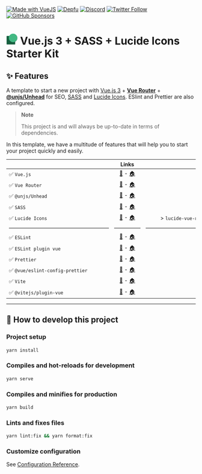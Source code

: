 [![Made with VueJS](https://img.shields.io/badge/-Made%20with%20Vue.js-4fc08d?&logo=vuedotjs&logoColor=white)](https://vuejs.org/)
[![Depfu](https://badges.depfu.com/badges/ac2694151fe2ff604e6e8c683ce9e96b/overview.svg)](https://depfu.com/github/thomasbnt/vuejs3-sass-lucide-starter-kit?project_id=37224)
[![Discord](https://img.shields.io/discord/367753345575944221?color=%237289DA&label=Discord%20server&logo=discord&logoColor=white)](https://thomasbnt.dev/discord)
[![Twitter Follow](https://img.shields.io/twitter/follow/Thomasbnt_?color=%231DA1F2&label=Follow%20me&logo=Twitter)](https://twitter.com/Thomasbnt_)
[![GitHub Sponsors](https://img.shields.io/badge/Sponsor%20me%20on%20GitHub%20-%23EA54AE.svg?&logo=github-sponsors&logoColor=white)](https://github.com/sponsors/thomasbnt) 

<h1><img height="30" src="./public/favicon.png" alt="Logo of this starter kit"/>&nbsp;Vue.js 3 + SASS + Lucide Icons Starter Kit</h1>

## ✨ Features

A template to start a new project with [Vue.js 3](https://vuejs.org/) + [**Vue Router**](https://router.vuejs.org/) + [**@unjs/Unhead**](https://unhead.harlanzw.com) for SEO, [SASS](https://sass-lang.com) and [Lucide Icons](https://lucide.dev/). ESlint and Prettier are also configured.

> **Note**
>
> This project is and will always be up-to-date in terms of dependencies.

In this template, we have a multitude of features that will help you to start your project quickly and easily.


|                                 |                                                                      Links                                                                       |                      Version |  
|:--------------------------------|:------------------------------------------------------------------------------------------------------------------------------------------------:|-----------------------------:|
| ✅ `Vue.js`                      |                                             [🔧](https://vuejs.org/api/) - [🏠](https://vuejs.org/)                                              |                  > `^3.2.45` |
| ✅ `Vue Router`                  |                                       [🔧](https://router.vuejs.org/api/) - [🏠](https://router.vuejs.org)                                       |                   > `^4.1.6` |
| ✅ `@unjs/Unhead`                |                            [🔧](https://unhead.harlanzw.com/guide/guides/usehead) - [🏠](https://unhead.harlanzw.com)                            |                  > `^1.0.15` |
| ✅ `SASS`                        |                                     [🔧](https://sass-lang.com/documentation) - [🏠](https://sass-lang.com)                                      |                  > `^1.57.1` |
| ✅ `Lucide Icons`                |                                     [🔧](https://lucide.dev/docs/lucide-vue-next) - [🏠](https://lucide.dev)                                     | > `lucide-vue-next@^0.104.0` |
| ———————————————————             |                                                                      —————                                                                       |             ———————————————— |
| ✅ `ESLint`                      |                                [🔧](https://eslint.org/docs/user-guide/gtting-started) - [🏠](https://eslint.org)                                |                  > `^8.31.0` |
| ✅ `ESLint plugin vue`           |                                   [🔧](https://eslint.vuejs.org/user-guide/) - [🏠](https://eslint.vuejs.org/)                                   |                   > `^9.3.0` |
| ✅ `Prettier`                    |                                    [🔧](https://prettier.io/docs/en/index.html) - [🏠](https://prettier.io/)                                     |                  >  `^2.8.2` |
| ✅ `@vue/eslint-config-prettier` |          [🔧](https://github.com/vuejs/eslint-config-prettier#readme) - [🏠](https://www.npmjs.com/package/@vue/eslint-config-prettier)          |                  >  `^7.0.0` |
| ✅ `Vite`                        |                                           [🔧](https://vitejs.dev/config/) - [🏠](https://vitejs.dev/)                                           |                  >  `^4.0.4` |
| ✅ `@vitejs/plugin-vue`          | [🔧](https://github.com/vitejs/vite-plugin-vue/blob/main/packages/plugin-vue/README.md) - [🏠](https://www.npmjs.com/package/@vitejs/plugin-vue) |                  >  `^4.0.0` |


____
## 🚀 How to develop this project

### Project setup
```bash
yarn install
```

### Compiles and hot-reloads for development
```bash
yarn serve
```

### Compiles and minifies for production
```bash
yarn build
```

### Lints and fixes files
```bash
yarn lint:fix && yarn format:fix
```

### Customize configuration
See [Configuration Reference](https://cli.vuejs.org/config/).
